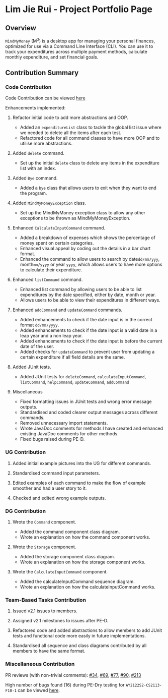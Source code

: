 # Lim Jie Rui - Project Portfolio Page

## Overview
`MindMyMoney` (M<sup>3</sup>) is a desktop app for managing your personal finances, optimized for use via a Command Line
Interface (CLI). You can use it to track your expenditures across multiple payment methods, calculate monthly
expenditure, and set financial goals.

## Contribution Summary

### Code Contribution
Code Contribution can be viewed [here](https://nus-cs2113-ay2122s2.github.io/tp-dashboard/?search=limjierui&breakdown=true)

Enhancements implemented:

1. Refactor initial code to add more abstractions and OOP.
   - Added an `expenditureList` class to tackle the global list issue where we needed to delete all the items after each test.
   - Refactored code for all command classes to have more OOP and to utilise more abstractions.

2. Added `delete` command.
   - Set up the initial `delete` class to delete any items in the expenditure list with an index.
   
3. Added `Bye` command.
   - Added a `bye` class that allows users to exit when they want to end the program.
   
4. Added `MindMyMoneyException` class.
   - Set up the MindMyMoney exception class to allow any other exceptions to be thrown as MindMyMoneyException.
   
5. Enhanced `CalculateInputCommand` command.
    - Added a breakdown of expenses which shows the percentage of money spent on certain categories.
    - Enhanced visual appeal by coding out the details in a bar chart format.
    - Enhanced the command to allow users to search by date`dd/mm/yyy`, month`mm/yyyy` or year `yyyy`,
      which allows users to have more options to calculate their expenditure.
    
6. Enhanced `listCommand` command.
   - Enhanced list command by allowing users to be able to list expenditures by the date specified, either by date, month or year.
   - Allows users to be able to view their expenditures in different ways.
   
7. Enhanced `addCommand` and `updateCommand` commands.
   - Added enhancements to check if the date input is in the correct format `dd/mm/yyyy`. 
   - Added enhancements to check if the date input is a valid date in a leap year and a non leap year.
   - Added enhancements to check if the date input is before the current date of the user.
   - Added checks for `updateCommand` to prevent user from updating a certain expenditure if all field details are the same.
   
8. Added JUnit tests.
   - Added JUnit tests for `deleteCommand`, `calculateInputCommand`, `listCommand`, `helpCommand`, `updateCommand`, `addCommand`
   
9. Miscellaneous
   - Fixed formatting issues in JUnit tests and wrong error message outputs.
   - Standardised and coded clearer output messages across different commands.
   - Removed unnecessary import statements.
   - Wrote JavaDoc comments for methods I have created and enhanced existing JavaDoc comments for other methods.
   - Fixed bugs raised during PE-D.
   
### UG Contribution
1. Added initial example pictures into the UG for different commands.
   
2. Standardised command input parameters.
3. Edited examples of each command to make the flow of example smoother and had a user story to it.

4. Checked and edited wrong example outputs.

### DG Contribution
1. Wrote the `Command` component.
   - Added the command component class diagram.
   - Wrote an explanation on how the command component works.
   
2. Wrote the `Storage` component.
   - Added the storage component class diagram.
   - Wrote an explanation on how the storage component works.
   
3. Wrote the `CalculateInputCommand` component.
   - Added the calculateInputCommand sequence diagram.
   - Wrote an explanation on how the calculateInputCommand works.

### Team-Based Tasks Contribution
1. Issued v2.1 issues to members.

2. Assigned v2.1 milestones to issues after PE-D.

3. Refactored code and added abstractions to allow members to add JUnit tests and functional code more easily in future implementations.
4. Standardised all sequence and class diagrams contributed by all members to have the same format.

### Miscellaneous Contribution
PR reviews (with non-trivial comments):
[#34](https://github.com/AY2122S2-CS2113T-T10-4/tp/pull/34), [#69](https://github.com/AY2122S2-CS2113T-T10-4/tp/pull/69),
[#77](https://github.com/AY2122S2-CS2113T-T10-4/tp/pull/77), [#90](https://github.com/AY2122S2-CS2113T-T10-4/tp/pull/90),
[#213](https://github.com/AY2122S2-CS2113T-T10-4/tp/pull/213)

High number of bugs found (16) during PE-Dry testing for `AY2122S2-CS2113-F10-1` can be viewed [here](https://github.com/limjierui/ped/issues).